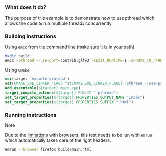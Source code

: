 ### What does it do? 

The purpose of this example is to demonstrate how to use pthread which allows the code to run multiple threads concurrently

### Building instructions

Using `emcc` from the command line (make sure it is in your path)

```sh
mkdir build
emcc -pthread --use-port=contrib.glfw3 -sEXIT_RUNTIME=1 -sPROXY_TO_PTHREAD --shell-file=shell.html main.cpp -o build/index.html
```

Using `CMake`:

```cmake
set(target "example-pthread")
set(CMAKE_EXE_LINKER_FLAGS "${CMAKE_EXE_LINKER_FLAGS} -pthread --use-port=contrib.glfw3 -sEXIT_RUNTIME=1 -sPROXY_TO_PTHREAD --shell-file ${CMAKE_CURRENT_LIST_DIR}/shell.html")
add_executable(${target} main.cpp)
target_compile_options(${target} PUBLIC "-pthread")
set_target_properties(${target} PROPERTIES OUTPUT_NAME "index")
set_target_properties(${target} PROPERTIES SUFFIX ".html")
```

### Running instructions

> [!NOTE]
> Due to the [limitations](https://emscripten.org/docs/porting/pthreads.html) with browsers, this test needs to be run
> with `emrun` which automatically takes care of the right headers.


```sh
emrun --browser firefox build/main.html
```